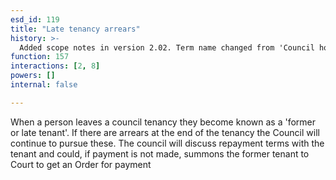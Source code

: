 ```yaml
---
esd_id: 119
title: "Late tenancy arrears"
history: >-
  Added scope notes in version 2.02. Term name changed from 'Council housing - late tenancy arrears - rents' to 'Housing - council - late tenancy arrears - rents' in version 3.00. Name changed to 'Late tenancy arrears' in version 4.00.
function: 157
interactions: [2, 8]
powers: []
internal: false

---
```


When a person leaves a council tenancy they become known as a 'former or late tenant'. If there are arrears at the end of the tenancy the Council will continue to pursue these. The council will discuss repayment terms with the tenant and could, if payment is not made, summons the former tenant to Court to get an Order for payment

